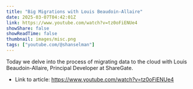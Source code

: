 ```yaml
---
title: "Big Migrations with Louis Beaudoin-Allaire"
date: 2025-03-07T04:42:01Z
link: https://www.youtube.com/watch?v=tz0oFiENUe4
showShare: false
showReadTime: false
thumbnail: images/misc.png
tags: ["youtube.com/@shanselman"]
---
```

Today we delve into the process of migrating data to the cloud with Louis Beaudoin-Allaire, Principal Developer at ShareGate.

- Link to article: https://www.youtube.com/watch?v=tz0oFiENUe4